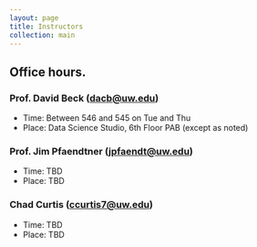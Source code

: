 ```yaml
---
layout: page
title: Instructors
collection: main
---
```


## Office hours. 

### Prof. David Beck (dacb@uw.edu)
* Time: Between 546 and 545 on Tue and Thu
* Place: Data Science Studio, 6th Floor PAB (except as noted)

### Prof. Jim Pfaendtner (jpfaendt@uw.edu)
* Time: TBD
* Place: TBD

### Chad Curtis (ccurtis7@uw.edu)
* Time: TBD
* Place: TBD

